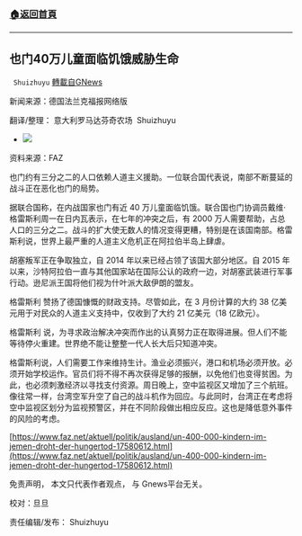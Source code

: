 ###  [:house:返回首頁](https://github.com/ourhimalayas/txt)
---


## 也门40万儿童面临饥饿威胁生命
` Shuizhuyu` [轉載自GNews](https://gnews.org/zh-hans/1588000/)

新闻来源：德国法兰克福报网络版

翻译/整理： 意大利罗马达芬奇农场  Shuizhuyu

- ![](https://assets.gnews.org/wp-content/uploads/2021/10/jemen-taizz-ein-maedchen-haelt.jpg)


资料来源：FAZ

也门约有三分之二的人口依赖人道主义援助。一位联合国代表说，南部不断蔓延的战斗正在恶化也门的局势。

据联合国称，在内战国家也门有近 40 万儿童面临饥饿。联合国也门协调员戴维·格雷斯利周一在日内瓦表示，在七年的冲突之后，有 2000 万人需要帮助，占总人口的三分之二。战斗的扩大使无数人的情况变得更糟，特别是在该国南部。格雷斯利说，世界上最严重的人道主义危机正在阿拉伯半岛上肆虐。

胡塞叛军正在争取独立，自 2014 年以来已经占领了该国大部分地区。自 2015 年以来，沙特阿拉伯一直与其他国家站在国际公认的政府一边，对胡塞武装进行军事行动。逊尼派王国将他们视为什叶派大敌伊朗的盟友。

格雷斯利 赞扬了德国慷慨的财政支持。尽管如此，在 3 月份计算的大约 38 亿美元用于对民众的人道主义支持中，仅收到了大约 21 亿美元（18 亿欧元）。

格雷斯利 说，为寻求政治解决冲突而作出的认真努力正在取得进展。但人们不能等待停火重建。世界绝不能让整整一代人长大后只知道冲突。

格雷斯利说，人们需要工作来维持生计。渔业必须振兴，港口和机场必须开放。必须开始学校运作。官员们将不得不再次获得足够的报酬，以免他们也变得贫困。为此，也必须刺激经济以寻找支付资源。周日晚上，空中监视区又增加了三个航班。像往常一样，台湾空军升空了自己的战斗机作为回应。与此同时，台湾正在考虑将空中监视区划分为监视预警区，并在不同阶段做出相应反应。这也是降低意外事件的风险的考虑。

[https://www.faz.net/aktuell/politik/ausland/un-400-000-kindern-im-jemen-droht-der-hungertod-17580612.html](https://www.faz.net/aktuell/politik/ausland/un-400-000-kindern-im-jemen-droht-der-hungertod-17580612.html)

免责声明， 本文只代表作者观点， 与 Gnews平台无关。

校对：旦旦

责任编辑/发布： Shuizhuyu
